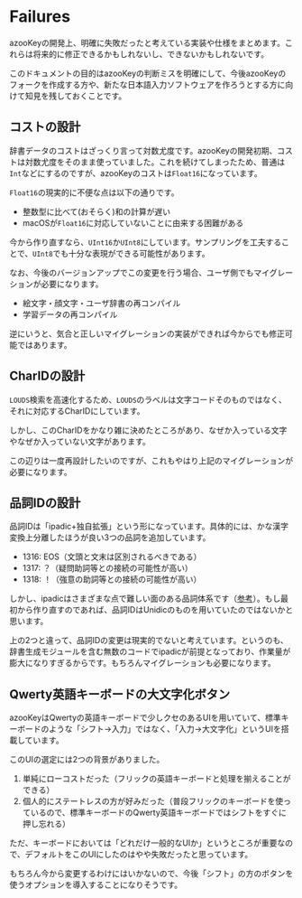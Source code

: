 # Failures

azooKeyの開発上、明確に失敗だったと考えている実装や仕様をまとめます。これらは将来的に修正できるかもしれないし、できないかもしれないです。

このドキュメントの目的はazooKeyの判断ミスを明確にして、今後azooKeyのフォークを作成する方や、新たな日本語入力ソフトウェアを作ろうとする方に向けて知見を残しておくことです。

## コストの設計

辞書データのコストはざっくり言って対数尤度です。azooKeyの開発初期、コストは対数尤度をそのまま使っていました。これを続けてしまったため、普通は`Int`などにするのですが、azooKeyのコストは`Float16`になっています。

`Float16`の現実的に不便な点は以下の通りです。

* 整数型に比べて(おそらく)和の計算が遅い
* macOSが`Float16`に対応していないことに由来する困難がある

今から作り直すなら、`UInt16`か`UInt8`にしています。サンプリングを工夫することで、`UInt8`でも十分な表現ができる可能性があります。

なお、今後のバージョンアップでこの変更を行う場合、ユーザ側でもマイグレーションが必要になります。

* 絵文字・顔文字・ユーザ辞書の再コンパイル
* 学習データの再コンパイル

逆にいうと、気合と正しいマイグレーションの実装ができれば今からでも修正可能ではあります。

## CharIDの設計

`LOUDS`検索を高速化するため、`LOUDS`のラベルは文字コードそのものではなく、それに対応するCharIDにしています。

しかし、このCharIDをかなり雑に決めたところがあり、なぜか入っている文字やなぜか入っていない文字があります。

この辺りは一度再設計したいのですが、これもやはり上記のマイグレーションが必要になります。

## 品詞IDの設計

品詞IDは「ipadic+独自拡張」という形になっています。具体的には、かな漢字変換上分離したほうが良い3つの品詞を追加しています。

* 1316: EOS（文頭と文末は区別されるべきである）
* 1317: ？（疑問助詞等との接続の可能性が高い）
* 1318: ！（強意の助詞等との接続の可能性が高い）

しかし、ipadicはさまざまな点で難しい面のある品詞体系です（[参考](https://zenn.dev/azookey/articles/c201408af14ae0)）。もし最初から作り直すのであれば、品詞IDはUnidicのものを用いていたのではないかと思います。

上の2つと違って、品詞IDの変更は現実的でないと考えています。というのも、辞書生成モジュールを含む無数のコードでipadicが前提となっており、作業量が膨大になりすぎるからです。もちろんマイグレーションも必要になります。

## Qwerty英語キーボードの大文字化ボタン

azooKeyはQwertyの英語キーボードで少しクセのあるUIを用いていて、標準キーボードのような「シフト→入力」ではなく、「入力→大文字化」というUIを搭載しています。

このUIの選定には2つの背景がありました。

1. 単純にローコストだった（フリックの英語キーボードと処理を揃えることができる）
1. 個人的にステートレスの方が好みだった（普段フリックのキーボードを使っているので、標準キーボードのQwerty英語キーボードではシフトをすぐに押し忘れる）

ただ、キーボードにおいては「どれだけ一般的なUIか」というところが重要なので、デフォルトをこのUIにしたのはやや失敗だったと思っています。

もちろん今から変更するわけにはいかないので、今後「シフト」の方のボタンを使うオプションを導入することになりそうです。
